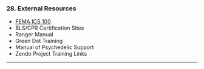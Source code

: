 ### **28\. External Resources**

* [FEMA ICS 100](https://training.fema.gov/is/courseoverview.aspx?code=IS-100.c&lang=en)  
* BLS/CPR Certification Sites  
* Ranger Manual  
* Green Dot Training  
* Manual of Psychedelic Support  
* Zendo Project Training Links

--- 